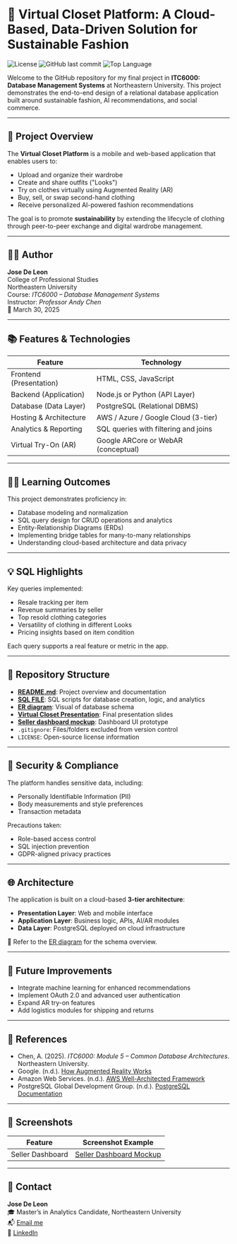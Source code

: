 # 👗 Virtual Closet Platform: A Cloud-Based, Data-Driven Solution for Sustainable Fashion

![License](https://img.shields.io/github/license/josedeleon-analytics/virtual-closet-platform)
![GitHub last commit](https://img.shields.io/github/last-commit/josedeleon-analytics/virtual-closet-platform)
![Top Language](https://img.shields.io/github/languages/top/josedeleon-analytics/virtual-closet-platform)

Welcome to the GitHub repository for my final project in **ITC6000: Database Management Systems** at Northeastern University. This project demonstrates the end-to-end design of a relational database application built around sustainable fashion, AI recommendations, and social commerce.

---

## 📌 Project Overview

The **Virtual Closet Platform** is a mobile and web-based application that enables users to:

- Upload and organize their wardrobe
- Create and share outfits ("Looks")
- Try on clothes virtually using Augmented Reality (AR)
- Buy, sell, or swap second-hand clothing
- Receive personalized AI-powered fashion recommendations

The goal is to promote **sustainability** by extending the lifecycle of clothing through peer-to-peer exchange and digital wardrobe management.

---

## 🧑‍💻 Author

**Jose De Leon**  
College of Professional Studies  
Northeastern University  
Course: *ITC6000 – Database Management Systems*  
Instructor: *Professor Andy Chen*  
📅 March 30, 2025  

---

## 📚 Features & Technologies

| Feature                  | Technology                                |
|--------------------------|--------------------------------------------|
| Frontend (Presentation)  | HTML, CSS, JavaScript                      |
| Backend (Application)    | Node.js or Python (API Layer)              |
| Database (Data Layer)    | PostgreSQL (Relational DBMS)               |
| Hosting & Architecture   | AWS / Azure / Google Cloud (3-tier)        |
| Analytics & Reporting    | SQL queries with filtering and joins       |
| Virtual Try-On (AR)      | Google ARCore or WebAR (conceptual)        |

---

## 🧑‍🎓 Learning Outcomes

This project demonstrates proficiency in:

- Database modeling and normalization  
- SQL query design for CRUD operations and analytics  
- Entity-Relationship Diagrams (ERDs)  
- Implementing bridge tables for many-to-many relationships  
- Understanding cloud-based architecture and data privacy  

---

## 💡 SQL Highlights

Key queries implemented:

- Resale tracking per item
- Revenue summaries by seller
- Top resold clothing categories
- Versatility of clothing in different Looks
- Pricing insights based on item condition

Each query supports a real feature or metric in the app.

---

## 📁 Repository Structure

- [**README.md**](README.md): Project overview and documentation  
- [**SQL FILE**](sql/Final%20project%20SQL%20FILE.sql): SQL scripts for database creation, logic, and analytics  
- [**ER diagram**](erd/ER%20diagram.jpg): Visual of database schema  
- [**Virtual Closet Presentation**](presentation/Virtual-Closet-Platform.pdf): Final presentation slides  
- [**Seller dashboard mockup**](assets/Taylor_Seller_Dashboard_Mockup.pdf): Dashboard UI prototype  
- `.gitignore`: Files/folders excluded from version control  
- `LICENSE`: Open-source license information  

---

## 🔐 Security & Compliance

The platform handles sensitive data, including:

- Personally Identifiable Information (PII)
- Body measurements and style preferences
- Transaction metadata

Precautions taken:

- Role-based access control  
- SQL injection prevention  
- GDPR-aligned privacy practices  

---

## 🌐 Architecture

The application is built on a cloud-based **3-tier architecture**:

- **Presentation Layer**: Web and mobile interface  
- **Application Layer**: Business logic, APIs, AI/AR modules  
- **Data Layer**: PostgreSQL deployed on cloud infrastructure  

📌 Refer to the [ER diagram](erd/ER%20diagram.jpg) for the schema overview.

---

## 🎯 Future Improvements

- Integrate machine learning for enhanced recommendations  
- Implement OAuth 2.0 and advanced user authentication  
- Expand AR try-on features  
- Add logistics modules for shipping and returns  

---

## 📑 References

- Chen, A. (2025). *ITC6000: Module 5 – Common Database Architectures*. Northeastern University.  
- Google. (n.d.). [How Augmented Reality Works](https://arvr.google.com)  
- Amazon Web Services. (n.d.). [AWS Well-Architected Framework](https://docs.aws.amazon.com/wellarchitected/latest/framework/welcome.html)  
- PostgreSQL Global Development Group. (n.d.). [PostgreSQL Documentation](https://www.postgresql.org/docs/)  

---

## 📸 Screenshots

| Feature           | Screenshot Example                                                                  |
|------------------|--------------------------------------------------------------------------------------|
| Seller Dashboard | [Seller Dashboard Mockup](assets/Taylor_Seller_Dashboard_Mockup.pdf)                |

---

## 👤 Contact

**Jose De Leon**  
🎓 Master’s in Analytics Candidate, Northeastern University  
📬 [Email me](mailto:j.angel2294@gmail.com)  
🔗 [LinkedIn](https://www.linkedin.com/in/jose-de-leon-analytics/)
